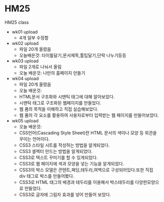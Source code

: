 # HM25
HM25 class

* wk01 upload
  * 4개 일부 수정함
* wk02 upload
  * 파일 20개 올렸음
  * 오늘배운것: 타이틀달기,문서제목,툴팁달기,단락 나누기등등
* wk03 upload
  * 파일 2개로 나눠서 올림
  * 오늘 배운것: 나만의 홈페이지 만들기
* wk04 upload
  * 파일 20개 올렸음
  * 오늘 배운것:
   * HTML문서 구조화와 시맨틱 태그에 대해 알아보았다.
   * 시맨틱 태그로 구조화된 웹페이지를 만들었다.
   * 웹 폼의 목적을 이해하고 직접 실습해보았다.
   * 웹 폼의 각 요소를 활용하여 사용자로부터 입력받는 웹 페이지를 만들어보았다.
* wk05 upload
  * 오늘 배운것:
   * CSS언어(Cascading Style Sheet)란 HTML 문서의 색이나 모양 등 외관을 꾸미는 언어이다.
   * CSS3 스타일 시트를 작성하는 방법을 알게되었다.
   * CSS3 셀렉터 만드는 방법을 알게되었다.
   * CSS3로 텍스트 꾸미기를 할 수 있게되었다.
   * CSS3로 웹 페이지에 색과 모양을 넣는 기능을 알게되었다.
   * CSS3의 박스 모델은 콘텐트,패딩,테두리,여백으로 구성되어있다.또한 직접 div 태그로 박스를 만들어봤다.
   * CSS3로 HTML 태그의 배경과 테두리를 이용해서 박스테두리를 다양한모양으로 만들었다.
   * CSS3로 글자에 그림자 효과를 넣어 만들어 보았다.
